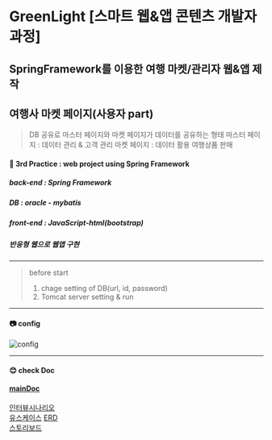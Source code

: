 
# GreenLight [스마트 웹&앱 콘텐츠 개발자과정]
## SpringFramework를 이용한 여행 마켓/관리자 웹&앱 제작
## 여행사 마켓 페이지(사용자 part)
 > DB 공유로 마스터 페이지와 마켓 페이지가 데이터를 공유하는 형태
 > 마스터 페이지 : 데이터 관리 & 고객 관리
 > 마켓 페이지 : 데이터 활용 여행상품 판매
#### :pencil: 3rd Practice : web project using Spring Framework
##### back-end : Spring Framework
##### DB : oracle - mybatis
##### front-end : JavaScript-html(bootstrap)
##### 반응형 웹으로 웹앱 구현
 

***

 > before start
 > 1. chage setting of DB(url, id, password)
 > 2. Tomcat server setting & run

***

#### :camera: config

 ![config](./img/run1.JPG)

***

#### :blush: check Doc
#### [mainDoc](./doc/3차프로젝트ppt.pptx)
[인터뷰시나리오](./doc/01.인터뷰시나리오.pdf)  
[유스케이스](./doc/마켓페이지유스케이스.pdf)
[ERD](./doc/ERD.pdf)  
[스토리보드](./doc/스토리보드.pdf)  
